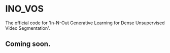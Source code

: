 # INO_VOS
The official code for 'In-N-Out Generative Learning for Dense Unsupervised Video Segmentation'.


## Coming soon.
